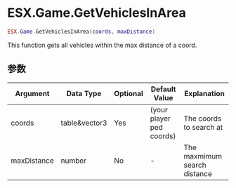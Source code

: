 # ESX.Game.GetVehiclesInArea

```lua
ESX.Game.GetVehiclesInArea(coords, maxDistance)
```

This function gets all vehicles within the max distance of a coord.

## 参数

| Argument    | Data Type     | Optional | Default Value            | Explanation                  |
|-------------|---------------|----------|--------------------------|------------------------------|
| coords      | table&vector3 | Yes      | (your player ped coords) | The coords to search at      |
| maxDistance | number        | No       | -                        | The maxmimum search distance |
